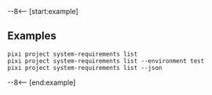 --8<-- [start:example]

## Examples

```shell
pixi project system-requirements list
pixi project system-requirements list --environment test
pixi project system-requirements list --json
```

--8<-- [end:example]
